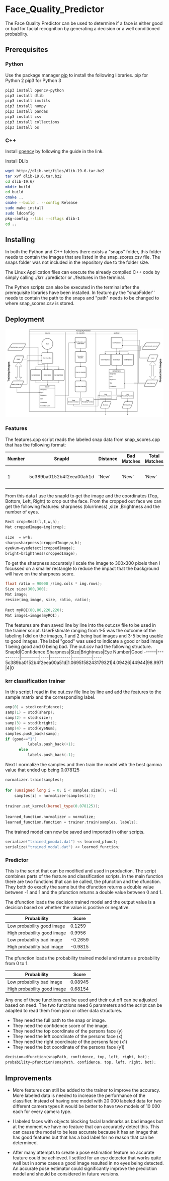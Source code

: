 # Face_Quality_Predictor

The Face Quality Predictor can be used to determine if a face is either good or bad for facial recognition by  generating a decision or a well conditioned probability.

## Prerequisites

### Python

Use the package manager [pip](https://pip.pypa.io/en/stable/) to install the following libraries.
pip for Python 2
pip3 for Python 3

```bash
pip3 install opencv-python
pip3 install dlib
pip3 install imutils
pip3 install numpy
pip3 install pandas
pip3 install csv
pip3 install collections
pip3 install os
```
### C++
Install [opencv](https://cv-tricks.com/installation/opencv-4-1-ubuntu18-04/) by following the guide in the link.

Install DLib
```bash
wget http://dlib.net/files/dlib-19.6.tar.bz2
tar xvf dlib-19.6.tar.bz2
cd dlib-19.6/
mkdir build
cd build
cmake ..
cmake --build . --config Release
sudo make install
sudo ldconfig
pkg-config --libs --cflags dlib-1
cd ..
```
## Installing
In both the Python and C++ folders there exists a "snaps" folder, this folder needs to contain the images that are listed in the snap_scores.csv file. The snaps folder was not included in the repository due to the folder size.

The Linux Application files can execute the already compiled C++ code by simply calling ./krr ./predictor or ./features in the terminal.

The Python scripts can also be executed in the terminal after the prerequisite libraries have been installed. In feature.py the "snapFolder'' needs to contain the path to the snaps and "path" needs to be changed to where snap_scores.csv is stored.

## Deployment

![Program Flow](https://github.com/WikusKriek/Face_Quality_Predictor/blob/master/Flow_Face_Quality_Predictor.jpg)

### Features

The features.cpp script reads the labeled snap data from snap_scores.cpp that has the following format:

Number|SnapId|Distance|Bad Matches|Total Matches|Confidence|FaceId|Top|Bottom|Left|Right|UserEstimate
------|------|--------|-----------|-------------|----------|------|---|------|----|-----|------------
1|5c389ba0152b4f2eea00a51d| 'New'| 'New'| 'New'|1.0695158243179321|0c9b16cc-e3dc-4288-b235-ed76e9011adc|195|407|343|555|3

From this data I use the snapId to get the image and the coordinates (Top, Bottom, Left, Right) to crop out the face. From the cropped out face we can get the following features: sharpness (blurriness) ,size ,Brightness and the number of eyes.
```C++
Rect crop=Rect(l,t,w,h);
Mat croppedImage=img(crop);

size  = w*h;
sharp=sharpness(croppedImage,w,h);
eyeNum=eyedetect(croppedImage);
bright=brightness(croppedImage);
```

 To get the sharpness accurately I scale the image to 300x300 pixels then I focussed on a smaller rectangle to reduce the impact that the background will have on the sharpness score.
```C++
float ratio = 90000 /(img.cols * img.rows);
Size size(300,300);
Mat image;
resize(img,image, size, ratio, ratio);

Rect myROI(80,80,220,220);
Mat image1=image(myROI);
```
The features are then saved line by line into the out.csv file to be used in the trainer script. UserEstimate ranging from 1-5 was the outcome of the labeling I did on the images, 1 and 2 being bad images and 3-5 being usable to good images. The label "good" was used to indicate a good or bad image 1 being good and 0 being bad. The out.csv had the following structure.
SnapId|Confidence|Sharpness|Size|Brightness|Eye Number|Good
------|----------|---------|----|----------|----------|----
5c389ba0152b4f2eea00a51d|1.0695158243179321|4.09426|44944|98.9971|4|0

### krr classification trainer

In this script I read in the out.csv file line by line and add the features to the sample matrix and the corresponding label.
```C++
amp(0) = stod(confidence);
samp(1) = stod(sharp);
samp(2) = stod(size);
samp(3) = stod(bright);
samp(4) = stod(eyeNum);
samples.push_back(samp);
if (good=="1")
          labels.push_back(+1);
      else
          labels.push_back(-1);
```
Next I normalize the samples and then train the model with the best gamma value that ended up being 0.078125
```C++
normalizer.train(samples);

for (unsigned long i = 0; i < samples.size(); ++i)
    samples[i] = normalizer(samples[i]);

trainer.set_kernel(kernel_type(0.078125));

learned_function.normalizer = normalize;  
learned_function.function = trainer.train(samples, labels);
```
The trained model can now be saved and imported in other scripts.
```C++
serialize("trained_pmodal.dat") << learned_pfunct;
serialize("trained_modal.dat") << learned_function;
```
### Predictor

This is the script that can be modified and used in production. The script combines parts of the feature and classification scripts. In the main function there are two functions that can be called, the pfunction and the dfunction. They both do exactly the same but the dfunction returns a double value between -1 and 1 and the pfunction returns a double value between 0 and 1.

The dfunction loads the decision trained model and the output value is a decision based on whether the value is positive or negative.

Probability|Score
-----------|-----
Low probability good image|0.1259
High probability good image|0.9956
Low probability bad image|-0.2659
High probability bad image|-0.9815

The pfunction loads the probability trained model and returns a probability from 0 to 1.

Probability|Score
-----------|-----
Low probability bad image|0.08945
High probability good image|0.68154

Any one of these functions can be used and their cut off can be adjusted based on need.
The two functions need 6 parameters and the script can be adapted to read them from json or other data structures.

* They need the full path to the snap or image.
* They need the confidence score of the image.
* They need the top coordinate of the persons face (y)
* They need the left coordinate of the persons face (x)
* They need the right coordinate of the persons face (x1)
* They need the bot coordinate of the persons face (y1)



```C++
decision=dfunction(snapPath, confidence, top, left, right, bot);
probability=pfunction(snapPath, confidence, top, left, right, bot);
```
## Improvements

* More features can still be added to the trainer to improve the accuracy. More labeled data is needed to increase the performance of the classifier. Instead of having one model with 20 000 labeled data for two different camera types it would be better to have two models of 10 000 each for every camera type.

* I labeled faces with objects blocking facial landmarks as bad images but at the moment we have no feature that can accurately detect this. This can cause the model to be less accurate because it has an image that has good features but that has a bad label for no reason that can be determined.

* After many attempts to create a pose estimation feature no accurate feature could be achieved. I settled for an eye detector that works quite well but in some cases a good image resulted in no eyes being detected. An accurate pose estimator could significantly improve the prediction model and should be considered in future versions.
